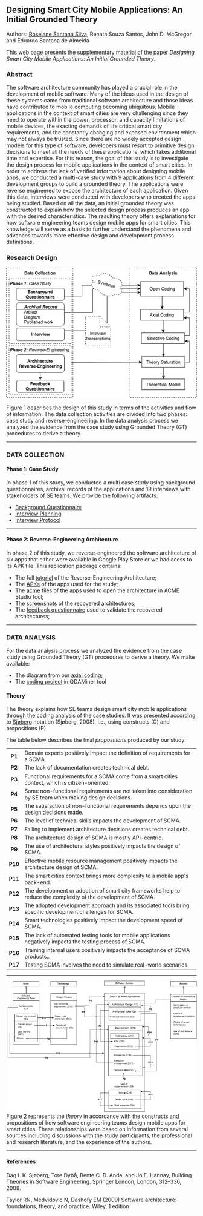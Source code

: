 ## Designing Smart City Mobile Applications: An Initial Grounded Theory

Authors: <a href="mailto:roselane.silva@ufba.br">Roselane Santana Silva</a>, Renata Souza Santos, John D. McGregor and Eduardo Santana de Almeida

This web page presents the supplementary material of the paper *Designing Smart City Mobile Applications: An Initial Grounded Theory*.

### Abstract
The software architecture community has played a crucial role in the development of mobile software. Many of the ideas used in the design of these systems came from traditional software architecture and those ideas have contributed to mobile computing becoming ubiquitous. Mobile applications in the context of smart cities are very challenging since they need to operate within the power, processor, and capacity limitations of mobile devices, the exacting demands of life critical smart city requirements, and the constantly changing and exposed environment which may not always be trusted. Since there are no widely accepted design models for this type of software, developers must resort to primitive design decisions to meet all the needs of these applications, which takes additional time and expertise. For this reason, the goal of this study is to investigate the design process for mobile applications in the context of smart cities. In order to address the lack of verified information about designing mobile apps, we conducted a multi-case study with 9 applications from 4 different development groups to build a grounded theory. The applications were reverse engineered to expose the architecture of each application. Given this data, interviews were conducted with developers who created the apps being studied. Based on all the data, an initial grounded theory was constructed to explain how the selected design process produces an app with the desired characteristics. The resulting theory offers explanations for how software engineering teams design mobile apps for smart cities. This knowledge will serve as a basis to further understand the phenomena and advances towards more effective design and development process definitions.

### Research Design 
![Research Design](research-design.jpg?style=centerme)

Figure 1 describes the design of this study in terms of the activities and flow of information. The data collection activities are divided into two phases: case study and reverse-engineering. In the data analysis process we analyzed the evidence from the case study using Grounded Theory (GT) procedures to derive a theory.

**********

### DATA COLLECTION
#### Phase 1: Case Study
In phase 1 of this study, we conducted a multi case study using background questionnaires, archival records of the applications and 19 interviews with stakeholders of SE teams. We provide the following artifacts:

* [Background Questionnaire](https://goo.gl/forms/G1kQeTNhXL1XdseI3)
* [Interview Planning](https://github.com/rose2s/EMSE2019/blob/master/Case%20Study/Interview%20Planning.xlsx)
* [Interview Protocol](https://github.com/rose2s/EMSE2019/blob/master/Case%20Study/Interview%20Protocol.txt)

**********

#### Phase 2: Reverse-Engineering Architecture

In phase 2 of this study, we reverse-engineered the software architecture of six apps that either were available in Google Play Store or we had acess to its APK file. This replication package contains:

* The full [tutorial](https://github.com/rose2s/EMSE2019/blob/master/Reverse-Engineering%20Architecture/Tutorial.txt) of the Reverse-Engineering Architecture;
* The [APKs](https://github.com/rose2s/EMSE2019/tree/master/Reverse-Engineering%20Architecture/apks) of the apps used for the study;
* The [acme](https://github.com/rose2s/EMSE2019/tree/master/Reverse-Engineering%20Architecture/acme) files of the apps used to open the architecture in ACME Studio tool;
* The [screenshots](https://github.com/rose2s/EMSE2019/tree/master/Reverse-Engineering%20Architecture/images) of the recovered architectures;
* The [feedback questionnaire](https://github.com/rose2s/EMSE2019/blob/master/Reverse-Engineering%20Architecture/Feedback%20Questionnaire.txt) used to validate the recovered architectures;

**********
### DATA ANALYSIS
For the data analysis process we analyzed the evidence from the case study using Grounded Theory (GT) procedures to derive a theory. 
We make available:
* The diagram from our [axial coding](https://goo.gl/k522DQ);
* The [coding project](https://github.com/rose2s/EMSE2019/blob/master/Coding.qdp) in QDAMiner tool

#### Theory 
The theory explains how SE teams design smart city mobile applications through the coding analysis of the case studies. It was presented according to [Sjøberg](https://link.springer.com/chapter/10.1007%2F978-1-84800-044-5_12) notation (Sjøberg, 2008), i.e., using constructs (C) and propositions (P).

The table below describes the final *propositions* produced by our study: 

|  | | 
 :------------: | :----------- |
**P1** | Domain experts positively impact the definition of requirements for a SCMA.
**P2** | The lack of documentation creates technical debt.
**P3** | Functional requirements for a SCMA come from a smart cities context, which is citizen-oriented.
**P4** | Some non-functional requirements are not taken into consideration by SE team when making design decisions.
**P5** | The satisfaction of non-functional requirements depends upon the design decisions made.
**P6** | The level of technical skills impacts the development of SCMA.
**P7** | Failing to implement architecture decisions creates technical debt.
**P8** | The architecture design of SCMA is mostly API-centric.
**P9** | The use of architectural styles positively impacts the design of SCMA.
**P10** | Effective mobile resource management positively impacts the architecture design of SCMA.
**P11** | The smart cities context brings more complexity to a mobile app's back-end.
**P12** |The development or adoption of smart city frameworks help to reduce the complexity of the development of SCMA.
**P13** | The adopted development approach and its associated tools bring specific development challenges for SCMA.
**P14** | Smart technologies positively impact the development speed of SCMA.
**P15** | The lack of automated testing tools for mobile applications negatively impacts the testing process of SCMA.
**P16** | Training internal users positively impacts the acceptance of SCMA products..
**P17** | Testing SCMA involves the need to simulate real-world scenarios.

**********

![model](theory.png)
Figure 2 represents the *theory* in accordance with the constructs and propositions of how software engineering teams design mobile apps for smart cities. These relationships were based on information from several sources including discussions with the study participants, the professional and research literature, and the experience of the authors. 

**********

#### References

Dag I. K. Sjøberg, Tore Dybå, Bente C. D. Anda, and Jo E. Hannay, Building Theories in Software Engineering. Springer London, London, 312–336, 2008.

Taylor RN, Medvidovic N, Dashofy EM (2009) Software architecture: foundations, theory, and practice. Wiley, 1 edition


